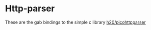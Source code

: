 # Http-parser

These are the gab bindings to the simple c library [h20/picohttpparser](https://github.com/h20/picohttpparser)
